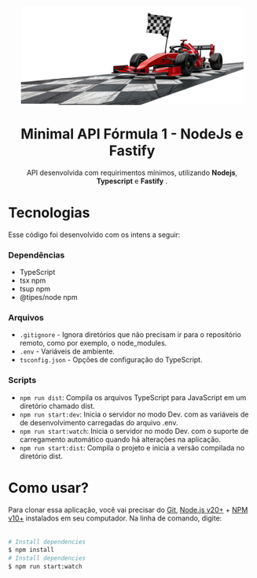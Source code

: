 <div align="center">

  <img src="./.github/assets/arte-formula-1.png" alt="Logo" height="200">
  <h1 align="center"><strong>Minimal API Fórmula 1 - NodeJs e Fastify</strong></h1>
  <p align="center">
	  API desenvolvida com requirimentos mínimos, utilizando <b>Nodejs</b>, <b>Typescript</b> e <b>Fastify</b> .
  </p>

</div>

# Tecnologias

Esse código foi desenvolvido com os intens a seguir:

### Dependências

-   TypeScript
-   tsx npm
-   tsup npm
-   @tipes/node npm

### Arquivos

-   `.gitignore` - Ignora diretórios que não precisam ir para o repositório remoto, como por exemplo, o node_modules.
-   `.env` - Variáveis de ambiente.
-   `tsconfig.json` - Opções de configuração do TypeScript.

### Scripts

-   `npm run dist`: Compila os arquivos TypeScript para JavaScript em um diretório chamado dist.
-   `npm run start:dev`: Inicia o servidor no modo Dev. com as variáveis de de desenvolvimento carregadas do arquivo .env.
-   `npm run start:watch`: Inicia o servidor no modo Dev. com o suporte de carregamento automático quando há alterações na aplicação.
-   `npm run start:dist`: Compila o projeto e inicia a versão compilada no diretório dist.

# Como usar?

Para clonar essa aplicação, você vai precisar do [Git](https://git-scm.com), [Node.js v20+](https://nodejs.org/en/) + [NPM v10+](https://nodejs.org/en/) instalados em seu computador. Na linha de comando, digite:

```bash

# Install dependencies
$ npm install
# Install dependencies
$ npm run start:watch
```
